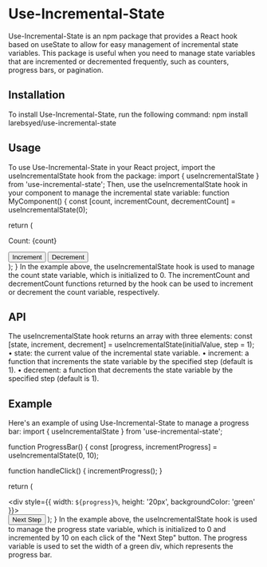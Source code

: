 # Use-Incremental-State
Use-Incremental-State is an npm package that provides a React hook based on useState to allow for easy management of incremental state variables. This package is useful when you need to manage state variables that are incremented or decremented frequently, such as counters, progress bars, or pagination.
## Installation
To install Use-Incremental-State, run the following command:
npm install larebsyed/use-incremental-state
## Usage
To use Use-Incremental-State in your React project, import the useIncrementalState hook from the package:
import { useIncrementalState } from 'use-incremental-state';
Then, use the useIncrementalState hook in your component to manage the incremental state variable:
function MyComponent() {
  const [count, incrementCount, decrementCount] = useIncrementalState(0);

  return (
    <div>
      <p>Count: {count}</p>
      <button onClick={incrementCount}>Increment</button>
      <button onClick={decrementCount}>Decrement</button>
    </div>
  );
}
In the example above, the useIncrementalState hook is used to manage the count state variable, which is initialized to 0. The incrementCount and decrementCount functions returned by the hook can be used to increment or decrement the count variable, respectively.
## API
The useIncrementalState hook returns an array with three elements:
const [state, increment, decrement] = useIncrementalState(initialValue, step = 1);
• state: the current value of the incremental state variable.
• increment: a function that increments the state variable by the specified step (default is 1).
• decrement: a function that decrements the state variable by the specified step (default is 1).
## Example
Here's an example of using Use-Incremental-State to manage a progress bar:
import { useIncrementalState } from 'use-incremental-state';

function ProgressBar() {
  const [progress, incrementProgress] = useIncrementalState(0, 10);

  function handleClick() {
    incrementProgress();
  }

  return (
    <div>
      <div style={{ width: `${progress}%`, height: '20px', backgroundColor: 'green' }}></div>
      <button onClick={handleClick}>Next Step</button>
    </div>
  );
}
In the example above, the useIncrementalState hook is used to manage the progress state variable, which is initialized to 0 and incremented by 10 on each click of the "Next Step" button. The progress variable is used to set the width of a green div, which represents the progress bar.
